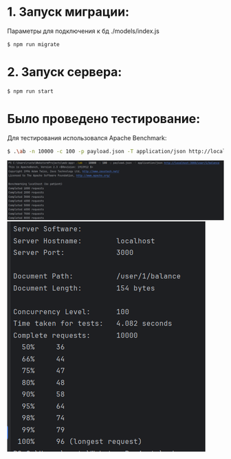# 1. Запуск миграции:
Параметры для подключения к бд ./models/index.js
```bash
$ npm run migrate
```
# 2. Запуск сервера:
```bash
$ npm run start
```
# Было проведено тестирование:
Для тестирования использовался Apache Benchmark:
```bash
$ .\ab -n 10000 -c 100 -p payload.json -T application/json http://localhost:3000/user/1/balance
```

![img.png](img.png)
![img_1.png](img_1.png)